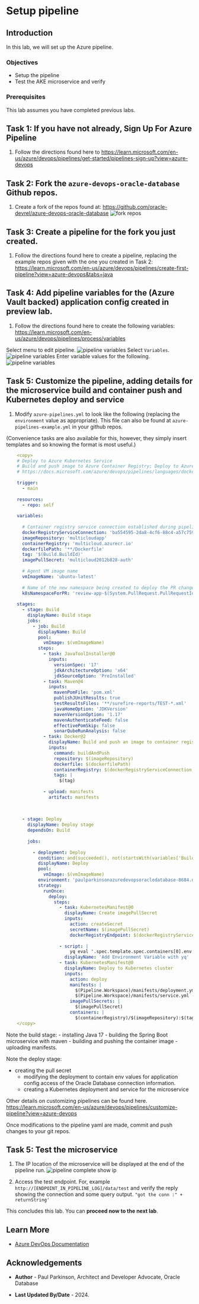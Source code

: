 # Setup pipeline

## Introduction

In this lab, we will set up the Azure pipeline.

### Objectives

* Setup the pipeline
* Test the AKE microservice and verify  

### Prerequisites

This lab assumes you have completed previous labs.

## Task 1: If you have not already, Sign Up For Azure Pipeline

   1. Follow the directions found here to https://learn.microsoft.com/en-us/azure/devops/pipelines/get-started/pipelines-sign-up?view=azure-devops


## Task 2: Fork the `azure-devops-oracle-database` Github repos.

   1. Create a fork of the repos found at: https://github.com/oracle-devrel/azure-devops-oracle-database
      ![fork repos](images/forkrepos.png " ")

## Task 3: Create a pipeline for the fork you just created.

   1. Follow the directions found here to create a pipeline, replacing the example repos given with the one you created in Task 2: https://learn.microsoft.com/en-us/azure/devops/pipelines/create-first-pipeline?view=azure-devops&tabs=java

## Task 4: Add pipeline variables for the (Azure Vault backed) application config created in preview lab.

   1. Follow the directions found here to create the following variables: https://learn.microsoft.com/en-us/azure/devops/pipelines/process/variables

   Select menu to edit pipeline.
   ![pipeline variables](images/editpipeline.png " ")
   Select `Variables`.
   ![pipeline variables](images/selectvariables.png " ")
   Enter variable values for the following.
   ![pipeline variables](images/variables.png " ")

## Task 5: Customize the pipeline, adding details for the microservice build and container push and Kubernetes deploy and service

   1. Modify `azure-pipelines.yml` to look like the following (replacing the `environment` value as appropriate). This file can also be found at `azure-pipelines-example.yml` in your github repos.

   (Convenience tasks are also available for this, however, they simply insert templates and so knowing the format is most useful.)

```yaml
    <copy>
    # Deploy to Azure Kubernetes Service
    # Build and push image to Azure Container Registry; Deploy to Azure Kubernetes Service
    # https://docs.microsoft.com/azure/devops/pipelines/languages/docker
    
    trigger:
      - main
    
    resources:
      - repo: self
    
    variables:
    
      # Container registry service connection established during pipeline creation
      dockerRegistryServiceConnection: 'ba554595-2da8-4cf6-88c4-a57c75966491'
      imageRepository: 'multicloudapp'
      containerRegistry: 'multicloud.azurecr.io'
      dockerfilePath: '**/Dockerfile'
      tag: '$(Build.BuildId)'
      imagePullSecret: 'multicloud2012b828-auth'
    
      # Agent VM image name
      vmImageName: 'ubuntu-latest'
    
      # Name of the new namespace being created to deploy the PR changes.
      k8sNamespaceForPR: 'review-app-$(System.PullRequest.PullRequestId)'
    
    stages:
      - stage: Build
        displayName: Build stage
        jobs:
          - job: Build
            displayName: Build
            pool:
              vmImage: $(vmImageName)
            steps:
              - task: JavaToolInstaller@0
                inputs:
                  versionSpec: '17'
                  jdkArchitectureOption: 'x64'
                  jdkSourceOption: 'PreInstalled'
              - task: Maven@4
                inputs:
                  mavenPomFile: 'pom.xml'
                  publishJUnitResults: true
                  testResultsFiles: '**/surefire-reports/TEST-*.xml'
                  javaHomeOption: 'JDKVersion'
                  mavenVersionOption: '1.17'
                  mavenAuthenticateFeed: false
                  effectivePomSkip: false
                  sonarQubeRunAnalysis: false
              - task: Docker@2
                displayName: Build and push an image to container registry
                inputs:
                  command: buildAndPush
                  repository: $(imageRepository)
                  dockerfile: $(dockerfilePath)
                  containerRegistry: $(dockerRegistryServiceConnection)
                  tags: |
                    $(tag)
    
              - upload: manifests
                artifact: manifests
    
    
    
      - stage: Deploy
        displayName: Deploy stage
        dependsOn: Build
    
        jobs:
    
          - deployment: Deploy
            condition: and(succeeded(), not(startsWith(variables['Build.SourceBranch'], 'refs/pull/')))
            displayName: Deploy
            pool:
              vmImage: $(vmImageName)
            environment: 'paulparkinsonazuredevopsoracledatabase-8684.default'
            strategy:
              runOnce:
                deploy:
                  steps:
                    - task: KubernetesManifest@0
                      displayName: Create imagePullSecret
                      inputs:
                        action: createSecret
                        secretName: $(imagePullSecret)
                        dockerRegistryEndpoint: $(dockerRegistryServiceConnection)
    
                    - script: |
                        yq eval '.spec.template.spec.containers[0].env += [{"name": "AZURE_LOG_LEVEL", "value": "verbose"},  {"name": "AZURE_CLIENT_ID", "value": "$(AZURE_CLIENT_ID)"}, {"name": "AZURE_CLIENT_SECRET", "value": "$(AZURE_CLIENT_SECRET)"}, {"name": "AZURE_TENANT_ID", "value": "$(AZURE_TENANT_ID)"}]' -i $(Pipeline.Workspace)/manifests/deployment.yml
                      displayName: 'Add Environment Variable with yq'
                    - task: KubernetesManifest@0
                      displayName: Deploy to Kubernetes cluster
                      inputs:
                        action: deploy
                        manifests: |
                          $(Pipeline.Workspace)/manifests/deployment.yml
                          $(Pipeline.Workspace)/manifests/service.yml
                        imagePullSecrets: |
                          $(imagePullSecret)
                        containers: |
                          $(containerRegistry)/$(imageRepository):$(tag)
    </copy>
   ```
    
   Note the build stage:
    - installing Java 17
    - building the Spring Boot microservice with maven
    - building and pushing the container image
    - uploading manifests.

   Note the deploy stage: 
   - creating the pull secret
     - modifying the deployment to contain env values for application config access of the Oracle Database connection information.
     - creating a Kubernetes deployment and service for the microservice

   Other details on customizing pipelines can be found here. https://learn.microsoft.com/en-us/azure/devops/pipelines/customize-pipeline?view=azure-devops

   Once modifications to the pipeline yaml are made, commit and push changes to your git repos.

## Task 5: Test the microservice

   1. The IP location of the microservice will be displayed at the end of the pipeline run.
       ![pipeline complete show ip](./images/jobcomplete-showip.png " ")
 
   2. Access the test endpoint. For, example `http://[ENDPOINT_IN_PIPELINE_LOG]/data/test` and verify the reply showing the connection and some query output.
     `"got the conn :" + returnString'`


This concludes this lab. You can **proceed now to the next lab**.

## Learn More

* [Azure DevOps Documentation](https://learn.microsoft.com/en-us/azure/devops/?view=azure-devops)

## Acknowledgements

* **Author** - Paul Parkinson, Architect and Developer Advocate, Oracle Database

* **Last Updated By/Date** - 2024.